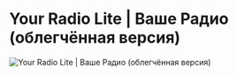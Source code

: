 # Your Radio Lite | Ваше Радио (облегчённая версия)

![Your Radio Lite | Ваше Радио (облегчённая версия)](https://repository-images.githubusercontent.com/429918736/8e2eac1e-5e94-421c-bd2f-fd9e4eafa8c9 "Your Radio Lite | Ваше Радио (облегчённая версия)")